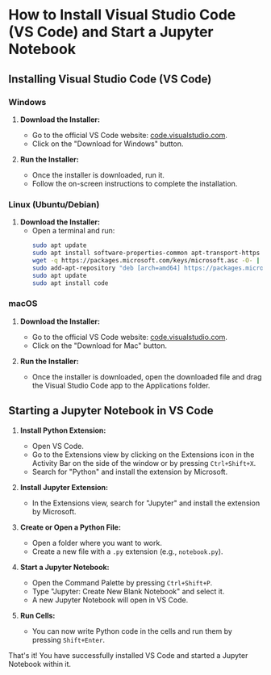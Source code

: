 # How to Install Visual Studio Code (VS Code) and Start a Jupyter Notebook

## Installing Visual Studio Code (VS Code)

### Windows

1. **Download the Installer:**
   - Go to the official VS Code website: [code.visualstudio.com](https://code.visualstudio.com/).
   - Click on the "Download for Windows" button.

2. **Run the Installer:**
   - Once the installer is downloaded, run it.
   - Follow the on-screen instructions to complete the installation.

### Linux (Ubuntu/Debian)

1. **Download the Installer:**
   - Open a terminal and run:
     ```bash
     sudo apt update
     sudo apt install software-properties-common apt-transport-https wget
     wget -q https://packages.microsoft.com/keys/microsoft.asc -O- | sudo apt-key add -
     sudo add-apt-repository "deb [arch=amd64] https://packages.microsoft.com/repos/vscode stable main"
     sudo apt update
     sudo apt install code
     ```

### macOS

1. **Download the Installer:**
   - Go to the official VS Code website: [code.visualstudio.com](https://code.visualstudio.com/).
   - Click on the "Download for Mac" button.

2. **Run the Installer:**
   - Once the installer is downloaded, open the downloaded file and drag the Visual Studio Code app to the Applications folder.

## Starting a Jupyter Notebook in VS Code

1. **Install Python Extension:**
   - Open VS Code.
   - Go to the Extensions view by clicking on the Extensions icon in the Activity Bar on the side of the window or by pressing `Ctrl+Shift+X`.
   - Search for "Python" and install the extension by Microsoft.

2. **Install Jupyter Extension:**
   - In the Extensions view, search for "Jupyter" and install the extension by Microsoft.

3. **Create or Open a Python File:**
   - Open a folder where you want to work.
   - Create a new file with a `.py` extension (e.g., `notebook.py`).

4. **Start a Jupyter Notebook:**
   - Open the Command Palette by pressing `Ctrl+Shift+P`.
   - Type "Jupyter: Create New Blank Notebook" and select it.
   - A new Jupyter Notebook will open in VS Code.

5. **Run Cells:**
   - You can now write Python code in the cells and run them by pressing `Shift+Enter`.

That's it! You have successfully installed VS Code and started a Jupyter Notebook within it.
